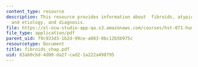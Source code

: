 ```yaml
---
content_type: resource
description: This resource provides information about  fibroids, atypicality, incidence
  and etiology, and diagnosis.
file: https://ol-ocw-studio-app-qa.s3.amazonaws.com/courses/hst-071-human-reproductive-biology-fall-2005/83ab0cbd4d00da27cad21a222a498795_fibroids_chap.pdf
file_type: application/pdf
parent_uid: f9c933d3-1b2d-99ce-a083-0bc12b5b975c
resourcetype: Document
title: fibroids_chap.pdf
uid: 83ab0cbd-4d00-da27-cad2-1a222a498795
---
```

